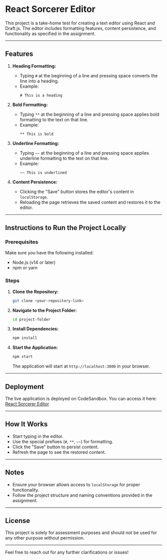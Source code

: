 # React Sorcerer Editor

This project is a take-home test for creating a text editor using React and Draft.js. The editor includes formatting features, content persistence, and functionality as specified in the assignment.

---

## Features

1. **Heading Formatting:**
   - Typing `#` at the beginning of a line and pressing space converts the line into a heading.
   - Example:
     ```
     # This is a heading
     ```

2. **Bold Formatting:**
   - Typing `**` at the beginning of a line and pressing space applies bold formatting to the text on that line.
   - Example:
     ```
     ** This is bold
     ```

3. **Underline Formatting:**
   - Typing `~~` at the beginning of a line and pressing space applies underline formatting to the text on that line.
   - Example:
     ```
     ~~ This is underlined
     ```

4. **Content Persistence:**
   - Clicking the "Save" button stores the editor's content in `localStorage`.
   - Reloading the page retrieves the saved content and restores it to the editor.

---

## Instructions to Run the Project Locally

### Prerequisites
Make sure you have the following installed:
- Node.js (v14 or later)
- npm or yarn

### Steps

1. **Clone the Repository:**
   ```bash
   git clone <your-repository-link>
   ```

2. **Navigate to the Project Folder:**
   ```bash
   cd project-folder
   ```

3. **Install Dependencies:**
   ```bash
   npm install
   ```

4. **Start the Application:**
   ```bash
   npm start
   ```
   The application will start at `http://localhost:3000` in your browser.

---

## Deployment

The live application is deployed on CodeSandbox. You can access it here:
[React Sorcerer Editor](https://codesandbox.io/s/react-sorcerer-editor-xyz123)

---

## How It Works
- Start typing in the editor.
- Use the special prefixes (`#`, `**`, `~~`) for formatting.
- Click the "Save" button to persist content.
- Refresh the page to see the restored content.

---

## Notes
- Ensure your browser allows access to `localStorage` for proper functionality.
- Follow the project structure and naming conventions provided in the assignment.

---

## License
This project is solely for assessment purposes and should not be used for any other purpose without permission.

---

Feel free to reach out for any further clarifications or issues!
